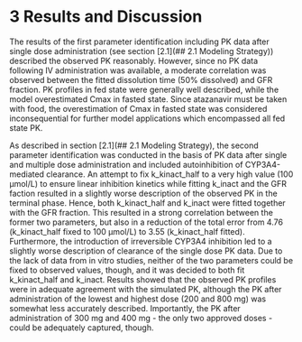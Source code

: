 # 3 Results and Discussion
The results of the first parameter identification including PK data after single dose administration (see section [2.1](## 2.1 Modeling Strategy)) described the observed PK reasonably. However, since no PK data following IV administration was available, a moderate correlation was observed between the fitted dissolution time (50% dissolved) and GFR fraction. PK profiles in fed state were generally well described, while the model overestimated Cmax in fasted state. Since atazanavir must be taken with food, the overestimation of Cmax in fasted state was considered inconsequential for further model applications which encompassed all fed state PK.

As described in section [2.1](## 2.1 Modeling Strategy), the second parameter identification was conducted in the basis of PK data after single and multiple dose administration and included autoinhibition of CYP3A4-mediated clearance. An attempt to fix k_kinact_half to a very high value (100 µmol/L) to ensure linear inhibition kinetics while fitting k_inact and the GFR faction resulted in a slightly worse description of the observed PK in the terminal phase. Hence, both k_kinact_half and k_inact were fitted together with the GFR fraction. This resulted in a strong correlation between the former two parameters, but also in a reduction of the total error from 4.76 (k_kinact_half fixed to 100 µmol/L) to 3.55 (k_kinact_half fitted). Furthermore, the introduction of irreversible CYP3A4 inhibition led to a slightly worse description of clearance of the single dose PK data. Due to the lack of data from in vitro studies, neither of the two parameters could be fixed to observed values, though, and it was decided to both fit k_kinact_half and k_inact. Results showed that the observed PK profiles were in adequate agreement with the simulated PK, although the PK after administration of the lowest and highest dose (200 and 800 mg) was somewhat less accurately described. Importantly, the PK after administration of 300 mg and 400 mg - the only two approved doses - could be adequately captured, though. 
